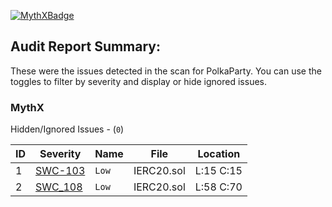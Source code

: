 [![MythXBadge](https://badgen.net/https/api.mythx.io/v1/projects/4b414b06-b006-4213-b09d-35046b9128ce/badge/data?cache=300&icon=https://raw.githubusercontent.com/ConsenSys/mythx-github-badge/main/logo_white.svg)](https://docs.mythx.io/dashboard/github-badges)


## Audit Report Summary:

These were the issues detected in the scan for PolkaParty. You can use the toggles to filter by severity and display or hide ignored issues.

### MythX

Hidden/Ignored Issues - (`0`)

ID | Severity | Name | File | Location
--- | --- | --- | --- | ---
1 | [SWC-103](https://swcregistry.io/docs/SWC-103) | `Low` | IERC20.sol | L:15 C:15
2 | [SWC_108](https://swcregistry.io/docs/SWC-108) | `Low` | IERC20.sol | L:58 C:70
